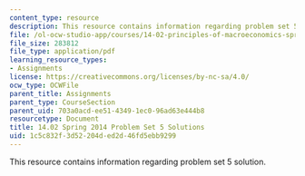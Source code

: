 ```yaml
---
content_type: resource
description: This resource contains information regarding problem set 5 solution.
file: /ol-ocw-studio-app/courses/14-02-principles-of-macroeconomics-spring-2014/1c5c832f3d52204ded2d46fd5ebb9299_MIT14_02S14_pset5_sols.pdf
file_size: 283812
file_type: application/pdf
learning_resource_types:
- Assignments
license: https://creativecommons.org/licenses/by-nc-sa/4.0/
ocw_type: OCWFile
parent_title: Assignments
parent_type: CourseSection
parent_uid: 703a0acd-ee51-4349-1ec0-96ad63e444b8
resourcetype: Document
title: 14.02 Spring 2014 Problem Set 5 Solutions
uid: 1c5c832f-3d52-204d-ed2d-46fd5ebb9299
---
```

This resource contains information regarding problem set 5 solution.